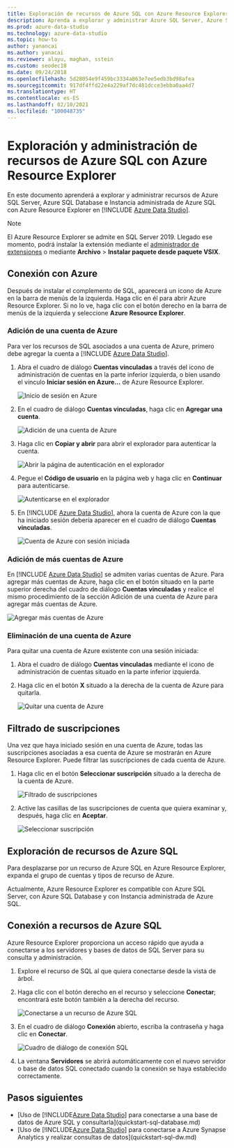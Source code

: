 ```yaml
---
title: Exploración de recursos de Azure SQL con Azure Resource Explorer
description: Aprenda a explorar y administrar Azure SQL Server, Azure SQL Database e Instancia administrada de Azure SQL con Azure Resource Explorer.
ms.prod: azure-data-studio
ms.technology: azure-data-studio
ms.topic: how-to
author: yanancai
ms.author: yanacai
ms.reviewer: alayu, maghan, sstein
ms.custom: seodec18
ms.date: 09/24/2018
ms.openlocfilehash: 5d28054e9f459bc3334a863e7ee5edb3bd98afea
ms.sourcegitcommit: 917df4ffd22e4a229af7dc481dcce3ebba0aa4d7
ms.translationtype: HT
ms.contentlocale: es-ES
ms.lasthandoff: 02/10/2021
ms.locfileid: "100048735"
---
```

# <a name="explore-and-manage-azure-sql-resources-with-azure-resource-explorer"></a>Exploración y administración de recursos de Azure SQL con Azure Resource Explorer

En este documento aprenderá a explorar y administrar recursos de Azure SQL Server, Azure SQL Database e Instancia administrada de Azure SQL con Azure Resource Explorer en [!INCLUDE [Azure Data Studio](../includes/name-sos-short.md)].

>[!NOTE]
>El Azure Resource Explorer se admite en SQL Server 2019. Llegado ese momento, podrá instalar la extensión mediante el [administrador de extensiones](./extensions/add-extensions.md) o mediante **Archivo** > **Instalar paquete desde paquete VSIX**.

## <a name="connect-to-azure"></a>Conexión con Azure

Después de instalar el complemento de SQL, aparecerá un icono de Azure en la barra de menús de la izquierda. Haga clic en él para abrir Azure Resource Explorer. Si no lo ve, haga clic con el botón derecho en la barra de menús de la izquierda y seleccione **Azure Resource Explorer**.

### <a name="add-an-azure-account"></a>Adición de una cuenta de Azure

Para ver los recursos de SQL asociados a una cuenta de Azure, primero debe agregar la cuenta a [!INCLUDE [Azure Data Studio](../includes/name-sos-short.md)].

1. Abra el cuadro de diálogo **Cuentas vinculadas** a través del icono de administración de cuentas en la parte inferior izquierda, o bien usando el vínculo **Iniciar sesión en Azure...** de Azure Resource Explorer.

    ![Inicio de sesión en Azure](media/azure-resource-explorer/sign-in-to-azure.png)

2. En el cuadro de diálogo **Cuentas vinculadas**, haga clic en **Agregar una cuenta**.

    ![Adición de una cuenta de Azure](media/azure-resource-explorer/add-an-azure-account.png)

3. Haga clic en **Copiar y abrir** para abrir el explorador para autenticar la cuenta.

    ![Abrir la página de autenticación en el explorador](media/azure-resource-explorer/open-authentication-in-browser.png)

4. Pegue el **Código de usuario** en la página web y haga clic en **Continuar** para autenticarse.

    ![Autenticarse en el explorador](media/azure-resource-explorer/authenticate-in-browser.png)

5. En [!INCLUDE [Azure Data Studio](../includes/name-sos-short.md)], ahora la cuenta de Azure con la que ha iniciado sesión debería aparecer en el cuadro de diálogo **Cuentas vinculadas**.

    ![Cuenta de Azure con sesión iniciada](media/azure-resource-explorer/signed-in-azure-account.png)

### <a name="add-more-azure-accounts"></a>Adición de más cuentas de Azure

En [!INCLUDE [Azure Data Studio](../includes/name-sos-short.md)] se admiten varias cuentas de Azure. Para agregar más cuentas de Azure, haga clic en el botón situado en la parte superior derecha del cuadro de diálogo **Cuentas vinculadas** y realice el mismo procedimiento de la sección Adición de una cuenta de Azure para agregar más cuentas de Azure.

![Agregar más cuentas de Azure](media/azure-resource-explorer/add-more-azure-account.png)

### <a name="remove-an-azure-account"></a>Eliminación de una cuenta de Azure

Para quitar una cuenta de Azure existente con una sesión iniciada:

1. Abra el cuadro de diálogo **Cuentas vinculadas** mediante el icono de administración de cuentas situado en la parte inferior izquierda.
2. Haga clic en el botón **X** situado a la derecha de la cuenta de Azure para quitarla.

    ![Quitar una cuenta de Azure](media/azure-resource-explorer/remove-azure-account.png)

## <a name="filter-subscription"></a>Filtrado de suscripciones

Una vez que haya iniciado sesión en una cuenta de Azure, todas las suscripciones asociadas a esa cuenta de Azure se mostrarán en Azure Resource Explorer. Puede filtrar las suscripciones de cada cuenta de Azure.

1. Haga clic en el botón **Seleccionar suscripción** situado a la derecha de la cuenta de Azure.

   ![Filtrado de suscripciones](media/azure-resource-explorer/filter-subscription.png)

2. Active las casillas de las suscripciones de cuenta que quiera examinar y, después, haga clic en **Aceptar**.

   ![Seleccionar suscripción](media/azure-resource-explorer/select-subscription.png)

## <a name="explore-azure-sql-resources"></a>Exploración de recursos de Azure SQL

Para desplazarse por un recurso de Azure SQL en Azure Resource Explorer, expanda el grupo de cuentas y tipos de recurso de Azure.

Actualmente, Azure Resource Explorer es compatible con Azure SQL Server, con Azure SQL Database y con Instancia administrada de Azure SQL.

## <a name="connect-to-azure-sql-resources"></a>Conexión a recursos de Azure SQL

Azure Resource Explorer proporciona un acceso rápido que ayuda a conectarse a los servidores y bases de datos de SQL Server para su consulta y administración.

1. Explore el recurso de SQL al que quiera conectarse desde la vista de árbol.
2. Haga clic con el botón derecho en el recurso y seleccione **Conectar**; encontrará este botón también a la derecha del recurso.

   ![Conectarse a un recurso de Azure SQL](media/azure-resource-explorer/connect-to-azure-sql-resource.png)

3. En el cuadro de diálogo **Conexión** abierto, escriba la contraseña y haga clic en **Conectar**.

   ![Cuadro de diálogo de conexión SQL](media/azure-resource-explorer/sql-connection-dialog.png)
4. La ventana **Servidores** se abrirá automáticamente con el nuevo servidor o base de datos SQL conectado cuando la conexión se haya establecido correctamente.

## <a name="next-steps"></a>Pasos siguientes

- [Uso de [!INCLUDE[Azure Data Studio](../includes/name-sos-short.md)] para conectarse a una base de datos de Azure SQL y consultarla](quickstart-sql-database.md)
- [Uso de [!INCLUDE[Azure Data Studio](../includes/name-sos-short.md)] para conectarse a Azure Synapse Analytics y realizar consultas de datos](quickstart-sql-dw.md)